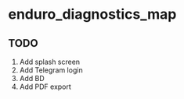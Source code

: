 # enduro_diagnostics_map

## TODO
1. Add splash screen
2. Add Telegram login
3. Add BD
4. Add PDF export